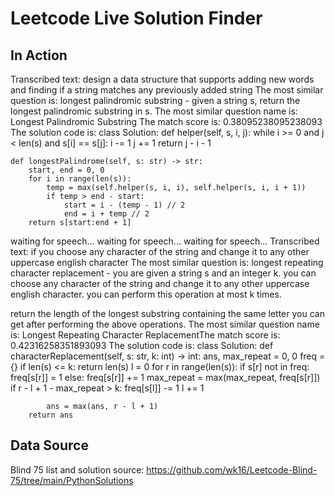 # Leetcode Live Solution Finder
## In Action
Transcribed text: design a data structure that supports adding new words and finding if a string matches any previously added string
The most similar question is:  longest palindromic substring - given a string s, return the longest palindromic substring in s.
The most similar question name is:  Longest Palindromic Substring
The match score is:  0.38095238095238093
The solution code is:
class Solution:
    def helper(self, s, i, j):
        while i >= 0 and j < len(s) and s[i] == s[j]:
            i -= 1
            j += 1
        return j - i - 1

    def longestPalindrome(self, s: str) -> str:
        start, end = 0, 0
        for i in range(len(s)):
            temp = max(self.helper(s, i, i), self.helper(s, i, i + 1))     
            if temp > end - start:
                start = i - (temp - 1) // 2
                end = i + temp // 2
        return s[start:end + 1]
waiting for speech...
waiting for speech...
waiting for speech...
Transcribed text: if you choose any character of the string and change it to any other uppercase english character
The most similar question is:  longest repeating character replacement - you are given a string s and an integer k. you can choose any character of the string and change it to any other uppercase english character. you can perform this operation at most k times.

return the length of the longest substring containing the same letter you can get after performing the above operations.
The most similar question name is:  Longest Repeating Character ReplacementThe match score is:  0.42316258351893093
The solution code is:
class Solution:
    def characterReplacement(self, s: str, k: int) -> int:
        ans, max_repeat = 0, 0
        freq = {}
        if len(s) <= k:
            return len(s)
        l = 0
        for r in range(len(s)):
            if s[r] not in freq:
                freq[s[r]] = 1
            else:
                freq[s[r]] += 1
            max_repeat = max(max_repeat, freq[s[r]])
            if r - l + 1 - max_repeat > k:
                freq[s[l]] -= 1
                l += 1

            ans = max(ans, r - l + 1)
        return ans


## Data Source
Blind 75 list and solution source: https://github.com/wk16/Leetcode-Blind-75/tree/main/PythonSolutions